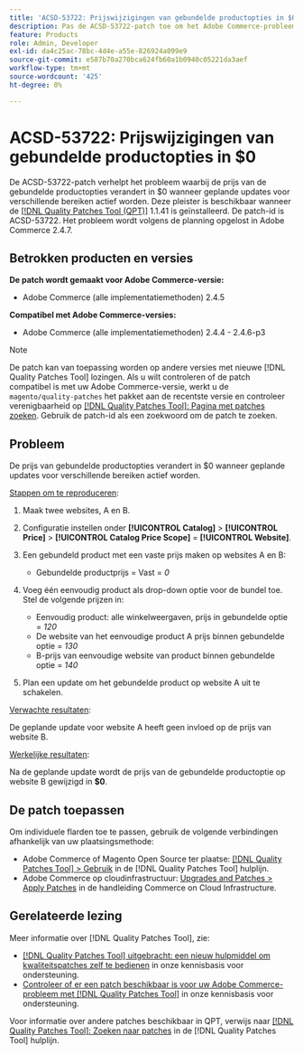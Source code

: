 ```yaml
---
title: 'ACSD-53722: Prijswijzigingen van gebundelde productopties in $0'
description: Pas de ACSD-53722-patch toe om het Adobe Commerce-probleem op te lossen waarbij de prijs van de gebundelde productopties verandert in $0 wanneer geplande updates voor verschillende bereiken actief worden.
feature: Products
role: Admin, Developer
exl-id: da4c25ac-78bc-4d4e-a55e-826924a099e9
source-git-commit: e587b70a270bca624fb60a1b0940c05221da3aef
workflow-type: tm+mt
source-wordcount: '425'
ht-degree: 0%

---
```


# ACSD-53722: Prijswijzigingen van gebundelde productopties in $0

De ACSD-53722-patch verhelpt het probleem waarbij de prijs van de gebundelde productopties verandert in $0 wanneer geplande updates voor verschillende bereiken actief worden. Deze pleister is beschikbaar wanneer de [[!DNL Quality Patches Tool (QPT)]](/help/announcements/adobe-commerce-announcements/magento-quality-patches-released-new-tool-to-self-serve-quality-patches.md) 1.1.41 is geïnstalleerd. De patch-id is ACSD-53722. Het probleem wordt volgens de planning opgelost in Adobe Commerce 2.4.7.

## Betrokken producten en versies

**De patch wordt gemaakt voor Adobe Commerce-versie:**

* Adobe Commerce (alle implementatiemethoden) 2.4.5

**Compatibel met Adobe Commerce-versies:**

* Adobe Commerce (alle implementatiemethoden) 2.4.4 - 2.4.6-p3

>[!NOTE]
>
>De patch kan van toepassing worden op andere versies met nieuwe [!DNL Quality Patches Tool] lozingen. Als u wilt controleren of de patch compatibel is met uw Adobe Commerce-versie, werkt u de `magento/quality-patches` het pakket aan de recentste versie en controleer verenigbaarheid op [[!DNL Quality Patches Tool]: Pagina met patches zoeken](https://experienceleague.adobe.com/tools/commerce-quality-patches/index.html). Gebruik de patch-id als een zoekwoord om de patch te zoeken.

## Probleem

De prijs van gebundelde productopties verandert in $0 wanneer geplande updates voor verschillende bereiken actief worden.

<u>Stappen om te reproduceren</u>:

1. Maak twee websites, A en B.
1. Configuratie instellen onder **[!UICONTROL Catalog]** > **[!UICONTROL Price]** > **[!UICONTROL Catalog Price Scope]** = **[!UICONTROL Website]**.
1. Een gebundeld product met een vaste prijs maken op websites A en B:

   * Gebundelde productprijs = Vast = *0*

1. Voeg één eenvoudig product als drop-down optie voor de bundel toe. Stel de volgende prijzen in:

   * Eenvoudig product: alle winkelweergaven, prijs in gebundelde optie = *120*
   * De website van het eenvoudige product A prijs binnen gebundelde optie = *130*
   * B-prijs van eenvoudige website van product binnen gebundelde optie = *140*

1. Plan een update om het gebundelde product op website A uit te schakelen.

<u>Verwachte resultaten</u>:

De geplande update voor website A heeft geen invloed op de prijs van website B.

<u>Werkelijke resultaten</u>:

Na de geplande update wordt de prijs van de gebundelde productoptie op website B gewijzigd in **$0**.

## De patch toepassen

Om individuele flarden toe te passen, gebruik de volgende verbindingen afhankelijk van uw plaatsingsmethode:

* Adobe Commerce of Magento Open Source ter plaatse: [[!DNL Quality Patches Tool] > Gebruik](https://experienceleague.adobe.com/docs/commerce-operations/tools/quality-patches-tool/usage.html) in de [!DNL Quality Patches Tool] hulplijn.
* Adobe Commerce op cloudinfrastructuur: [Upgrades and Patches > Apply Patches](https://experienceleague.adobe.com/docs/commerce-cloud-service/user-guide/develop/upgrade/apply-patches.html) in de handleiding Commerce on Cloud Infrastructure.

## Gerelateerde lezing

Meer informatie over [!DNL Quality Patches Tool], zie:

* [[!DNL Quality Patches Tool] uitgebracht: een nieuw hulpmiddel om kwaliteitspatches zelf te bedienen](/help/announcements/adobe-commerce-announcements/magento-quality-patches-released-new-tool-to-self-serve-quality-patches.md) in onze kennisbasis voor ondersteuning.
* [Controleer of er een patch beschikbaar is voor uw Adobe Commerce-probleem met [!DNL Quality Patches Tool]](/help/support-tools/patches-available-in-qpt-tool/check-patch-for-magento-issue-with-magento-quality-patches.md) in onze kennisbasis voor ondersteuning.

Voor informatie over andere patches beschikbaar in QPT, verwijs naar [[!DNL Quality Patches Tool]: Zoeken naar patches](https://experienceleague.adobe.com/tools/commerce-quality-patches/index.html) in de [!DNL Quality Patches Tool] hulplijn.
